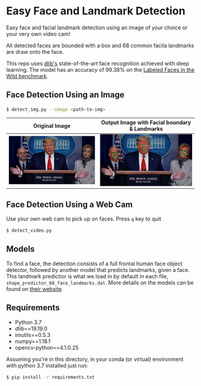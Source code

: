 # Easy Face and Landmark Detection
Easy face and facial landmark detection using an image of your choice or your very own video cam!

All detected faces are bounded with a box and 68 common facila landmarks are draw onto the face.

This repo uses [dlib's](http://dlib.net/) state-of-the-art face recognition achieved with deep learning. The model has an accuracy of 99.38% on the [Labeled Faces in the Wild benchmark](http://vis-www.cs.umass.edu/lfw/).

## Face Detection Using an Image

```bash
$ detect_img.py --image <path-to-img>
```

Original Image             |  Output Image with Facial boundary & Landmarks
:-------------------------:|:-------------------------:
![](trump.jpg) |  ![](Output.jpg)


## Face Detection Using a Web Cam

Use your own web cam to pick up on faces. Press `q` key to quit 

```bash
$ detect_video.py
```

## Models
To find a face, the detection consists of a full frontal human face object detector, followed by another model that predicts landmarks, given a face. This landmark predictior is what we load in by default in each file, `shape_predictor_68_face_landmarks.dat`. More details on the models can be found on [their website](http://dlib.net/face_detection_ex.cpp.html).


## Requirements
- Python 3.7
- dlib==19.19.0
- imutils==0.5.3
- numpy==1.18.1
- opencv-python==4.1.0.25

Assuming you're in this directory, in your conda (or virtual) environment with python 3.7 installed just run:
```bash
$ pip install -r requirements.txt
```
